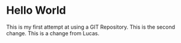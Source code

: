 # Hello World
This is my first attempt at using a GIT Repository.
This is the second change.
This is a change from Lucas.
